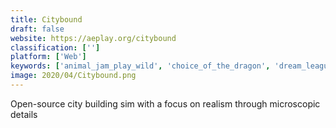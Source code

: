 ```yaml
---
title: Citybound
draft: false 
website: https://aeplay.org/citybound
classification: ['']
platform: ['Web']
keywords: ['animal_jam_play_wild', 'choice_of_the_dragon', 'dream_league_soccer', 'evolution_-_simulate_learning_creatures', 'forge_of_empires', 'hay_day', 'infinite_tanks', 'lucky_day', 'megapolis', 'trade_a_minute']
image: 2020/04/Citybound.png
---
```

Open-source city building sim with a focus on realism through microscopic details
